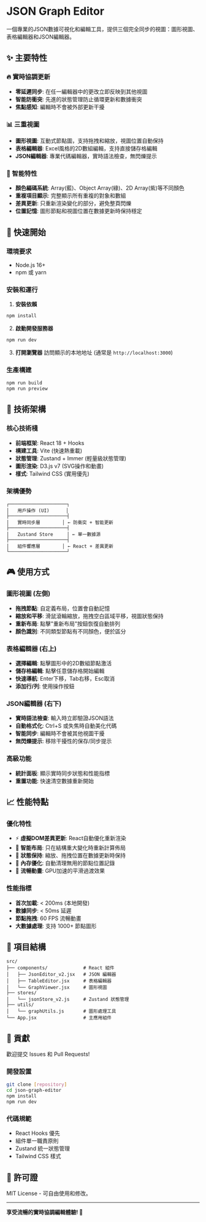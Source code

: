 # JSON Graph Editor

一個專業的JSON數據可視化和編輯工具，提供三個完全同步的視圖：圖形視圖、表格編輯器和JSON編輯器。

## ✨ 主要特性

### 🔥 實時協調更新
- **零延遲同步**: 在任一編輯器中的更改立即反映到其他視圖
- **智能防衝突**: 先進的狀態管理防止循環更新和數據衝突  
- **焦點感知**: 編輯時不會被外部更新干擾

### 📊 三重視圖
- **圖形視圖**: 互動式節點圖，支持拖拽和縮放，視圖位置自動保持
- **表格編輯器**: Excel風格的2D數組編輯，支持直接儲存格編輯
- **JSON編輯器**: 專業代碼編輯器，實時語法檢查，無閃爍提示

### 🎯 智能特性
- **顏色編碼系統**: Array(藍)、Object Array(綠)、2D Array(紫)等不同顏色
- **重複項目顯示**: 完整顯示所有重複的對象和數組
- **差異更新**: 只重新渲染變化的部分，避免整頁閃爍
- **位置記憶**: 圖形節點和視圖位置在數據更新時保持穩定

## 🚀 快速開始

### 環境要求
- Node.js 16+
- npm 或 yarn

### 安裝和運行

1. **安裝依賴**
```bash
npm install
```

2. **啟動開發服務器**
```bash
npm run dev
```

3. **打開瀏覽器**
訪問顯示的本地地址 (通常是 `http://localhost:3000`)

### 生產構建
```bash
npm run build
npm run preview
```

## 🔧 技術架構

### 核心技術棧
- **前端框架**: React 18 + Hooks
- **構建工具**: Vite (快速熱重載)
- **狀態管理**: Zustand + Immer (輕量級狀態管理)
- **圖形渲染**: D3.js v7 (SVG操作和動畫)
- **樣式**: Tailwind CSS (實用優先)

### 架構優勢
```
┌─────────────────────┐
│   用戶操作 (UI)      │
├─────────────────────┤
│   實時同步層        │ ← 防衝突 + 智能更新
├─────────────────────┤
│   Zustand Store     │ ← 單一數據源
├─────────────────────┤
│   組件響應層        │ ← React + 差異更新
└─────────────────────┘
```

## 🎮 使用方式

### 圖形視圖 (左側)
- **拖拽節點**: 自定義布局，位置會自動記憶
- **縮放和平移**: 滑鼠滾輪縮放，拖拽空白區域平移，視圖狀態保持
- **重新布局**: 點擊"重新布局"按鈕恢復自動排列
- **顏色識別**: 不同類型節點有不同顏色，便於區分

### 表格編輯器 (右上)
- **選擇編輯**: 點擊圖形中的2D數組節點激活
- **儲存格編輯**: 點擊任意儲存格開始編輯
- **快速導航**: Enter下移，Tab右移，Esc取消
- **添加行/列**: 使用操作按鈕

### JSON編輯器 (右下) 
- **實時語法檢查**: 輸入時立即驗證JSON語法
- **自動格式化**: Ctrl+S 或失焦時自動美化代碼
- **智能同步**: 編輯時不會被其他視圖干擾
- **無閃爍提示**: 移除干擾性的保存/同步提示

### 高級功能
- **統計面板**: 顯示實時同步狀態和性能指標
- **重置功能**: 快速清空數據重新開始

## 📈 性能特點

### 優化特性
- ⚡ **虛擬DOM差異更新**: React自動優化重新渲染
- 🎯 **智能布局**: 只在結構重大變化時重新計算佈局  
- 🔄 **狀態保持**: 縮放、拖拽位置在數據更新時保持
- 💾 **內存優化**: 自動清理無用的節點位置記錄
- 🎨 **流暢動畫**: GPU加速的平滑過渡效果

### 性能指標
- **首次加載**: < 200ms (本地開發)
- **數據同步**: < 50ms 延遲
- **節點拖拽**: 60 FPS 流暢動畫
- **大數據處理**: 支持 1000+ 節點圖形

## 📁 項目結構

```
src/
├── components/             # React 組件
│   ├── JsonEditor_v2.jsx   # JSON 編輯器
│   ├── TableEditor.jsx     # 表格編輯器  
│   └── GraphViewer.jsx     # 圖形視圖
├── stores/             
│   └── jsonStore_v2.js     # Zustand 狀態管理
├── utils/
│   └── graphUtils.js       # 圖形處理工具
└── App.jsx                 # 主應用組件
```

## 🤝 貢獻

歡迎提交 Issues 和 Pull Requests!

### 開發設置
```bash
git clone [repository]
cd json-graph-editor
npm install
npm run dev
```

### 代碼規範
- React Hooks 優先
- 組件單一職責原則
- Zustand 統一狀態管理
- Tailwind CSS 樣式

## 📄 許可證

MIT License - 可自由使用和修改。

---

**享受流暢的實時協調編輯體驗! 🎉**